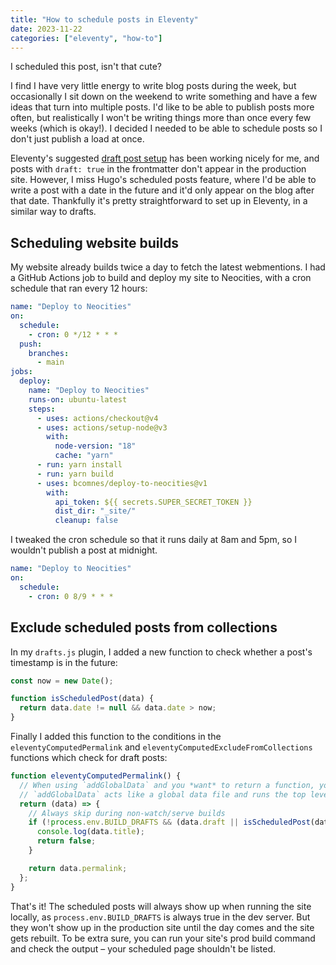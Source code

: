```yaml
---
title: "How to schedule posts in Eleventy"
date: 2023-11-22
categories: ["eleventy", "how-to"]
---
```


I scheduled this post, isn't that cute? <!--more-->

I find I have very little energy to write blog posts during the week, but occasionally I sit down on the weekend to write something and have a few ideas that turn into multiple posts. I'd like to be able to publish posts more often, but realistically I won't be writing things more than once every few weeks (which is okay!). I decided I needed to be able to schedule posts so I don't just publish a load at once. 

Eleventy's suggested [draft post setup](https://www.11ty.dev/docs/quicktips/draft-posts/) has been working nicely for me, and posts with `draft: true` in the frontmatter don't appear in the production site. However, I miss Hugo's scheduled posts feature, where I'd be able to write a post with a date in the future and it'd only appear on the blog after that date. Thankfully it's pretty straightforward to set up in Eleventy, in a similar way to drafts. 

## Scheduling website builds
My website already builds twice a day to fetch the latest webmentions. I had a GitHub Actions job to build and deploy my site to Neocities, with a cron schedule that ran every 12 hours:

```yaml
name: "Deploy to Neocities"
on:
  schedule:
    - cron: 0 */12 * * *
  push:
    branches:
      - main
jobs:
  deploy:
    name: "Deploy to Neocities"
    runs-on: ubuntu-latest
    steps:
      - uses: actions/checkout@v4
      - uses: actions/setup-node@v3
        with:
          node-version: "18"
          cache: "yarn"
      - run: yarn install
      - run: yarn build
      - uses: bcomnes/deploy-to-neocities@v1
        with:
          api_token: ${{ secrets.SUPER_SECRET_TOKEN }}
          dist_dir: "_site/"
          cleanup: false

```

I tweaked the cron schedule so that it runs daily at 8am and 5pm, so I wouldn't publish a post at midnight.

```yaml
name: "Deploy to Neocities"
on:
  schedule:
    - cron: 0 8/9 * * *
```

## Exclude scheduled posts from collections

In my `drafts.js` plugin, I added a new function to check whether a post's timestamp is in the future:
```js
const now = new Date();

function isScheduledPost(data) {
  return data.date != null && data.date > now;
}
```

Finally I added this function to the conditions in the `eleventyComputedPermalink` and `eleventyComputedExcludeFromCollections` functions which check for draft posts:

```js
function eleventyComputedPermalink() {
  // When using `addGlobalData` and you *want* to return a function, you must nest functions like this.
  // `addGlobalData` acts like a global data file and runs the top level function it receives.
  return (data) => {
    // Always skip during non-watch/serve builds
    if (!process.env.BUILD_DRAFTS && (data.draft || isScheduledPost(data))) {
      console.log(data.title);
      return false;
    }

    return data.permalink;
  };
}
```

That's it! The scheduled posts will always show up when running the site locally, as `process.env.BUILD_DRAFTS` is always true in the dev server. But they won't show up in the production site until the day comes and the site gets rebuilt. To be extra sure, you can run your site's prod build command and check the output &ndash; your scheduled page shouldn't be listed.